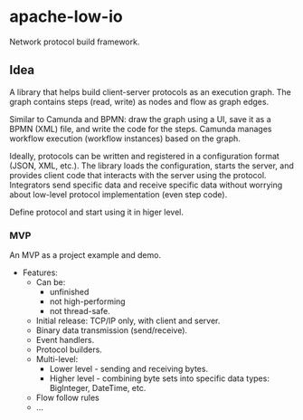 # apache-low-io

Network protocol build framework.

## Idea

A library that helps build client-server protocols as an execution graph. The graph contains steps (read, write) as
nodes and flow as graph edges.

Similar to Camunda and BPMN: draw the graph using a UI, save it as a BPMN (XML) file, and write the code for the steps.
Camunda manages workflow execution (workflow instances) based on the graph.

Ideally, protocols can be written and registered in a configuration format (JSON, XML, etc.). The library loads the
configuration, starts the server, and provides client code that interacts with the server using the protocol.
Integrators send specific data and receive specific data without worrying about low-level protocol implementation (even
step code).

Define protocol and start using it in higer level.

### MVP

An MVP as a project example and demo.

* Features:
    * Can be:
        * unfinished
        * not high-performing
        * not thread-safe.
    * Initial release: TCP/IP only, with client and server.
    * Binary data transmission (send/receive).
    * Event handlers.
    * Protocol builders.
    * Multi-level:
        * Lower level - sending and receiving bytes.
        * Higher level - combining byte sets into specific data types: BigInteger, DateTime, etc.
    * Flow follow rules
    * ...
